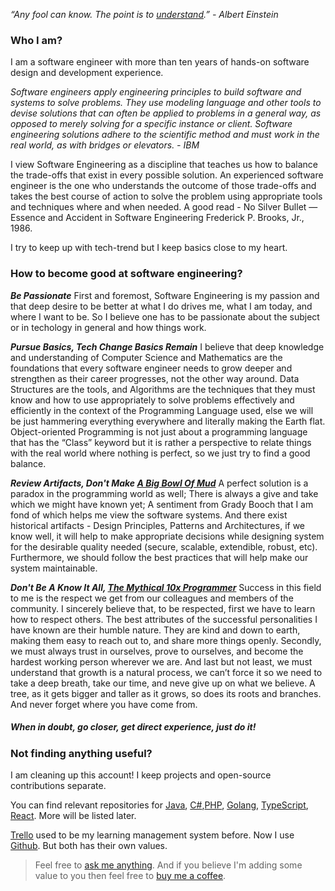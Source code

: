 
_“Any fool can know. The point is to [understand](https://nabeelqu.co/understanding).” - Albert Einstein_


### Who I am? 

I am a software engineer with more than ten years of hands-on software design and development experience. 

*Software engineers apply engineering principles to build software and systems to solve problems. They use modeling language and other tools to devise solutions that can often be applied to problems in a general way, as opposed to merely solving for a specific instance or client. Software engineering solutions adhere to the scientific method and must work in the real world, as with bridges or elevators. - IBM*

I view Software Engineering as a discipline that teaches us how to balance the trade-offs that exist in every possible solution. An experienced software engineer is the one who understands the outcome of those trade-offs and takes the best course of action to solve the problem using appropriate tools and techniques where and when needed. A good read - No Silver Bullet —Essence and Accident in Software Engineering Frederick P. Brooks, Jr., 1986.

I try to keep up with tech-trend but I keep basics close to my heart.

### How to become good at software engineering?

***Be Passionate***
First and foremost, Software Engineering is my passion and that deep desire to be better at what I do drives me, what I am today, and where I want to be. So I believe one has to be passionate about the subject or in techology in general and how things work. 

***Pursue Basics, Tech Change Basics Remain***
I believe that deep knowledge and understanding of Computer Science and Mathematics are the foundations that every software engineer needs to grow deeper and strengthen as their career progresses, not the other way around. Data Structures are the tools, and Algorithms are the techniques that they must know and how to use appropriately to solve problems effectively and efficiently in the context of the Programming Language used, else we will be just hammering everything everywhere and literally making the Earth flat. Object-oriented Programming is not just about a programming language that has the “Class” keyword but it is rather a perspective to relate things with the real world where nothing is perfect, so we just try to find a good balance. 

***Review Artifacts, Don't Make [A Big Bowl Of Mud](https://en.wikipedia.org/wiki/Big_ball_of_mud)***
A perfect solution is a paradox in the programming world as well; There is always a give and take which we might have known yet; A sentiment from Grady Booch that I am fond of which helps me view the software systems. And there exist historical artifacts - Design Principles, Patterns and Architectures, if we know well, it will help to make appropriate decisions while designing system for the desirable quality needed (secure, scalable, extendible, robust, etc).  Furthermore, we should follow the best practices that will help make our system maintainable.

***Don't Be A Know It All, [The Mythical 10x Programmer](http://antirez.com/news/112)***
Success in this field to me is the respect we get from our colleagues and members of the community. I sincerely believe that, to be respected, first we have to learn how to respect others. The best attributes of the successful personalities I have known are their humble nature. They are kind and down to earth, making them easy to reach out to, and share more things openly. Secondly, we must always trust in ourselves, prove to ourselves, and become the hardest working person wherever we are. And last but not least, we must understand that growth is a natural process, we can’t force it so we need to take a deep breath, take our time, and neve give up on what we believe. A tree, as it gets bigger and taller as it grows, so does its roots and branches. And never forget where you have come from.

##### When in doubt, go closer, get direct experience, just do it!

### Not finding anything useful?
I am cleaning up this account! I keep projects and open-source contributions separate.

You can find relevant repositories for [Java](https://github.com/javacheatsheet), [C#](https://github.com/csharpcheatsheet),[PHP](https://github.com/php-cheatsheet), [Golang](https://github.com/gocheatsheet), [TypeScript](https://github.com/typescriptcheatsheet), [React](https://github.com/reactcheatsheet). More will be listed later.


[Trello](https://trello.com/b/GGhug4Bh/dev-journey) used to be my learning management system before. Now I use [Github](https://github.com/codeanit/til/issues). But both has their own values.


> Feel free to [ask me anything](https://github.com/codeanit/ama/issues).
> And if you believe I'm adding some value to you then feel free to [buy me a coffee](https://www.buymeacoffee.com/anit).





